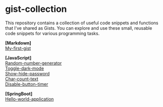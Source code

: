 # gist-collection
This repository contains a collection of useful code snippets and functions that I've shared as Gists. You can explore and use these small, reusable code snippets for various programming tasks.

**[Markdown]**  
[My-first-gist](https://gist.github.com/Vasu10134/178fcd6dfb217d27a8225cfd833fdb84)
  
**[JavaScript]**   
[Random-number-generator](https://gist.github.com/Vasu10134/9e1aa09cd27525ef339c47080261fc32)  
[Toggle-dark-mode](https://gist.github.com/Vasu10134/8d6e65277a413b9af59f14732fbc426b)  
[Show-hide-password](https://gist.github.com/Vasu10134/024b67b3dad513a479c765931504721f)  
[Char-count-text](https://gist.github.com/Vasu10134/268a782a5c770d1e5394ce4c7208e679)  
[Disable-button-timer](https://gist.github.com/Vasu10134/9f4f0de93d64f93a2e1ba1c520df702d)  

**[SpringBoot]**  
[Hello-world-application](https://gist.github.com/Vasu10134/6cbfe9a6afd58ace2f1affb781550bce)
  
